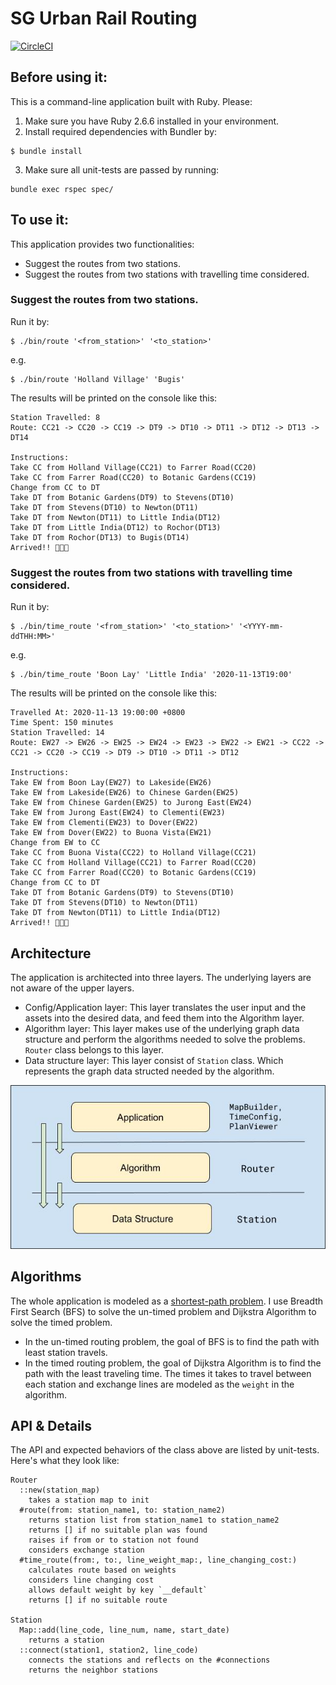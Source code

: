 # SG Urban Rail Routing

[![CircleCI](https://circleci.com/gh/mz026/rail-routing.svg?style=svg)](https://circleci.com/gh/mz026/rail-routing)

## Before using it:

This is a command-line application built with Ruby. Please:

1. Make sure you have Ruby 2.6.6 installed in your environment.
2. Install required dependencies with Bundler by:

```
$ bundle install
```

3. Make sure all unit-tests are passed by running:

```
bundle exec rspec spec/
```

## To use it:

This application provides two functionalities:

- Suggest the routes from two stations.
- Suggest the routes from two stations with travelling time considered.


### Suggest the routes from two stations.

Run it by:

```
$ ./bin/route '<from_station>' '<to_station>'
```

e.g.

```
$ ./bin/route 'Holland Village' 'Bugis'
```

The results will be printed on the console like this:

```
Station Travelled: 8
Route: CC21 -> CC20 -> CC19 -> DT9 -> DT10 -> DT11 -> DT12 -> DT13 -> DT14

Instructions:
Take CC from Holland Village(CC21) to Farrer Road(CC20)
Take CC from Farrer Road(CC20) to Botanic Gardens(CC19)
Change from CC to DT
Take DT from Botanic Gardens(DT9) to Stevens(DT10)
Take DT from Stevens(DT10) to Newton(DT11)
Take DT from Newton(DT11) to Little India(DT12)
Take DT from Little India(DT12) to Rochor(DT13)
Take DT from Rochor(DT13) to Bugis(DT14)
Arrived!! 🥳🥳🥳
```

### Suggest the routes from two stations with travelling time considered.

Run it by:

```
$ ./bin/time_route '<from_station>' '<to_station>' '<YYYY-mm-ddTHH:MM>'
```

e.g.

```
$ ./bin/time_route 'Boon Lay' 'Little India' '2020-11-13T19:00'
```

The results will be printed on the console like this:

```
Travelled At: 2020-11-13 19:00:00 +0800
Time Spent: 150 minutes
Station Travelled: 14
Route: EW27 -> EW26 -> EW25 -> EW24 -> EW23 -> EW22 -> EW21 -> CC22 -> CC21 -> CC20 -> CC19 -> DT9 -> DT10 -> DT11 -> DT12

Instructions:
Take EW from Boon Lay(EW27) to Lakeside(EW26)
Take EW from Lakeside(EW26) to Chinese Garden(EW25)
Take EW from Chinese Garden(EW25) to Jurong East(EW24)
Take EW from Jurong East(EW24) to Clementi(EW23)
Take EW from Clementi(EW23) to Dover(EW22)
Take EW from Dover(EW22) to Buona Vista(EW21)
Change from EW to CC
Take CC from Buona Vista(CC22) to Holland Village(CC21)
Take CC from Holland Village(CC21) to Farrer Road(CC20)
Take CC from Farrer Road(CC20) to Botanic Gardens(CC19)
Change from CC to DT
Take DT from Botanic Gardens(DT9) to Stevens(DT10)
Take DT from Stevens(DT10) to Newton(DT11)
Take DT from Newton(DT11) to Little India(DT12)
Arrived!! 🥳🥳🥳
```

## Architecture

The application is architected into three layers. The underlying layers are not aware of the upper layers.

- Config/Application layer: This layer translates the user input and the assets into the desired data, and feed them into the Algorithm layer.
- Algorithm layer: This layer makes use of the underlying graph data structure and perform the algorithms needed to solve the problems. `Router` class belongs to this layer.
- Data structure layer: This layer consist of `Station` class. Which represents the graph data structed needed by the algorithm.

![](assets/layers.jpg)

## Algorithms
The whole application is modeled as a [shortest-path problem](https://en.wikipedia.org/wiki/Shortest_path_problem). I use Breadth First Search (BFS) to solve the un-timed problem and Dijkstra Algorithm to solve the timed problem.

- In the un-timed routing problem, the goal of BFS is to find the path with least station travels.
- In the timed routing problem, the goal of Dijkstra Algorithm is to find the path with the least traveling time. The times it takes to travel between each station and exchange lines are modeled as the `weight` in the algorithm.

## API & Details

The API and expected behaviors of the class above are listed by unit-tests. Here's what they look like:

```
Router
  ::new(station_map)
    takes a station map to init
  #route(from: station_name1, to: station_name2)
    returns station list from station_name1 to station_name2
    returns [] if no suitable plan was found
    raises if from or to station not found
    considers exchange station
  #time_route(from:, to:, line_weight_map:, line_changing_cost:)
    calculates route based on weights
    considers line changing cost
    allows default weight by key `__default`
    returns [] if no suitable route

Station
  Map::add(line_code, line_num, name, start_date)
    returns a station
  ::connect(station1, station2, line_code)
    connects the stations and reflects on the #connections
    returns the neighbor stations
```
